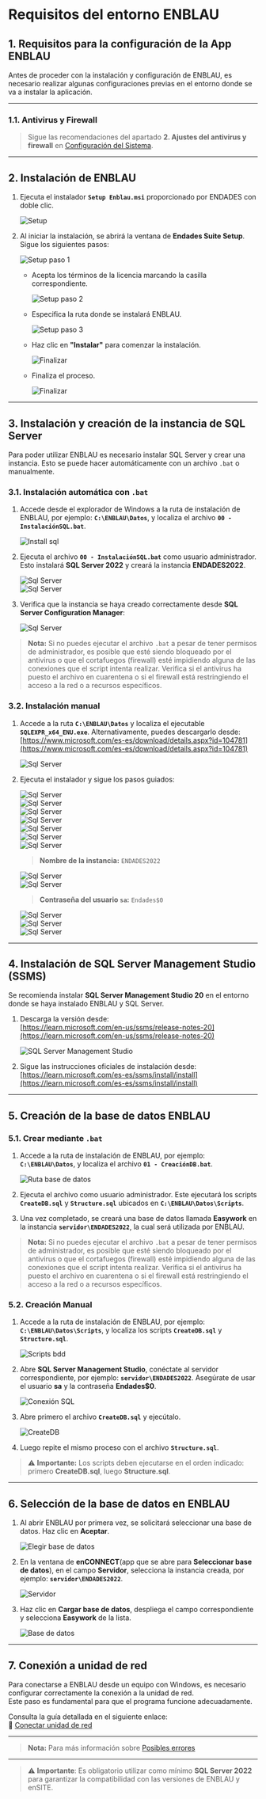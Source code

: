 # Requisitos del entorno ENBLAU

## 1. Requisitos para la configuración de la App ENBLAU

Antes de proceder con la instalación y configuración de ENBLAU, es necesario realizar algunas configuraciones previas en el entorno donde se va a instalar la aplicación.

---

### 1.1. Antivirus y Firewall

> Sigue las recomendaciones del apartado **2. Ajustes del antivirus y firewall** en [Configuración del Sistema](Configuracion_Sistema.md).

---

## 2. Instalación de ENBLAU

1. Ejecuta el instalador **`Setup Enblau.msi`** proporcionado por ENDADES con doble clic.

   ![Setup](/docs/images/Instal_config/setup_msi.jpg)

2. Al iniciar la instalación, se abrirá la ventana de **Endades Suite Setup**. Sigue los siguientes pasos:

   ![Setup paso 1](/docs/images/Instal_config/setup.jpg)

   - Acepta los términos de la licencia marcando la casilla correspondiente.

     ![Setup paso 2](/docs/images/Instal_config/setup2.jpg)

   - Especifica la ruta donde se instalará ENBLAU.

     ![Setup paso 3](/docs/images/Instal_config/setup3.jpg)

   - Haz clic en **"Instalar"** para comenzar la instalación.

     ![Finalizar](/docs/images/Instal_config/install.jpg)

   - Finaliza el proceso.

     ![Finalizar](/docs/images/Instal_config/finish.jpg)

---

## 3. Instalación y creación de la instancia de SQL Server

Para poder utilizar ENBLAU es necesario instalar SQL Server y crear una instancia. Esto se puede hacer automáticamente con un archivo `.bat` o manualmente.

### 3.1. Instalación automática con `.bat`

1. Accede desde el explorador de Windows a la ruta de instalación de ENBLAU, por ejemplo: **`C:\ENBLAU\Datos`**, y localiza el archivo **`00 - InstalaciónSQL.bat`**.

   ![Install sql](/docs/images/Instal_config/install_sql.jpg)

2. Ejecuta el archivo **`00 - InstalaciónSQL.bat`** como usuario administrador. Esto instalará **SQL Server 2022** y creará la instancia **ENDADES2022**.

   ![Sql Server](/docs/images/Instal_config/install_sql2.jpg)  
   ![Sql Server](/docs/images/Instal_config/install_sql3.jpg)

3. Verifica que la instancia se haya creado correctamente desde **SQL Server Configuration Manager**:

   ![Sql Server](/docs/images/Instal_config/sql_server.jpg)

> **Nota:** Si no puedes ejecutar el archivo `.bat` a pesar de tener permisos de administrador, es posible que esté siendo bloqueado por el antivirus o que el cortafuegos (firewall) esté impidiendo alguna de las conexiones que el script intenta realizar. Verifica si el antivirus ha puesto el archivo en cuarentena o si el firewall está restringiendo el acceso a la red o a recursos específicos. 

### 3.2. Instalación manual

1. Accede a la ruta **`C:\ENBLAU\Datos`** y localiza el ejecutable **`SQLEXPR_x64_ENU.exe`**. Alternativamente, puedes descargarlo desde:  
   [https://www.microsoft.com/es-es/download/details.aspx?id=104781](https://www.microsoft.com/es-es/download/details.aspx?id=104781)

   ![Sql Server](/docs/images/Instal_config/sql_exe.jpg)

2. Ejecuta el instalador y sigue los pasos guiados:

   ![Sql Server](/docs/images/Instal_config/sql_server2.jpg)  
   ![Sql Server](/docs/images/Instal_config/sql_server3.jpg)  
   ![Sql Server](/docs/images/Instal_config/sql_server4.jpg)  
   ![Sql Server](/docs/images/Instal_config/sql_server5.jpg)  
   ![Sql Server](/docs/images/Instal_config/sql_server6.jpg)  
   ![Sql Server](/docs/images/Instal_config/sql_server7.jpg)  
   ![Sql Server](/docs/images/Instal_config/sql_server8.jpg)

   > **Nombre de la instancia:** `ENDADES2022`

   ![Sql Server](/docs/images/Instal_config/sql_server9.jpg)  
   ![Sql Server](/docs/images/Instal_config/sql_server10.jpg)

   > **Contraseña del usuario `sa`:** `Endades$0`

   ![Sql Server](/docs/images/Instal_config/sql_server11.jpg)  
   ![Sql Server](/docs/images/Instal_config/sql_server12.jpg)  
   ![Sql Server](/docs/images/Instal_config/sql_server13.jpg)

---

## 4. Instalación de SQL Server Management Studio (SSMS)

Se recomienda instalar **SQL Server Management Studio 20** en el entorno donde se haya instalado ENBLAU y SQL Server.

1. Descarga la versión desde:  
   [https://learn.microsoft.com/en-us/ssms/release-notes-20](https://learn.microsoft.com/en-us/ssms/release-notes-20)

   ![SQL Server Management Studio](/docs/images/Instal_config/ssms.jpg)

2. Sigue las instrucciones oficiales de instalación desde:  
   [https://learn.microsoft.com/es-es/ssms/install/install](https://learn.microsoft.com/es-es/ssms/install/install)

---

## 5. Creación de la base de datos ENBLAU

### 5.1. Crear mediante `.bat`

1. Accede a la ruta de instalación de ENBLAU, por ejemplo: **`C:\ENBLAU\Datos`**, y localiza el archivo **`01 - CreaciónDB.bat`**.

   ![Ruta base de datos](/docs/images/Instal_config/ruta_bdd.jpg)

2. Ejecuta el archivo como usuario administrador. Este ejecutará los scripts **`CreateDB.sql`** y **`Structure.sql`** ubicados en **`C:\ENBLAU\Datos\Scripts`**.

3. Una vez completado, se creará una base de datos llamada **Easywork** en la instancia **`servidor\ENDADES2022`**, la cual será utilizada por ENBLAU.

> **Nota:** Si no puedes ejecutar el archivo `.bat` a pesar de tener permisos de administrador, es posible que esté siendo bloqueado por el antivirus o que el cortafuegos (firewall) esté impidiendo alguna de las conexiones que el script intenta realizar. Verifica si el antivirus ha puesto el archivo en cuarentena o si el firewall está restringiendo el acceso a la red o a recursos específicos.

### 5.2. Creación Manual

1. Accede a la ruta de instalación de ENBLAU, por ejemplo: **`C:\ENBLAU\Datos\Scripts`**, y localiza los scripts **`CreateDB.sql`** y **`Structure.sql`**.

   ![Scripts bdd](/docs/images/Instal_config/scripts_bdd.jpg)

2. Abre **SQL Server Management Studio**, conéctate al servidor correspondiente, por ejemplo: **`servidor\ENDADES2022`**. Asegúrate de usar el usuario **sa** y la contraseña **Endades$0**.

   ![Conexión SQL](/docs/images/Instal_config/sql_bdd.jpg)

3. Abre primero el archivo **`CreateDB.sql`** y ejecútalo.

   ![CreateDB](/docs/images/Instal_config/create_db.jpg)

4. Luego repite el mismo proceso con el archivo **`Structure.sql`**.

> ⚠️ **Importante:** Los scripts deben ejecutarse en el orden indicado: primero **CreateDB.sql**, luego **Structure.sql**.

---

## 6. Selección de la base de datos en ENBLAU

1. Al abrir ENBLAU por primera vez, se solicitará seleccionar una base de datos. Haz clic en **Aceptar**.

   ![Elegir base de datos](/docs/images/Instal_config/elegir_bdd.jpg)

2. En la ventana de **enCONNECT**(app que se abre para **Seleccionar base de datos**), en el campo **Servidor**, selecciona la instancia creada, por ejemplo: **`servidor\ENDADES2022`**.

   ![Servidor](/docs/images/Instal_config/servidor.jpg)

3. Haz clic en **Cargar base de datos**, despliega el campo correspondiente y selecciona **Easywork** de la lista.

   ![Base de datos](/docs/images/Instal_config/bdd.jpg)

---

## 7. Conexión a unidad de red

Para conectarse a ENBLAU desde un equipo con Windows, es necesario configurar correctamente la conexión a la unidad de red.  
Este paso es fundamental para que el programa funcione adecuadamente.

Consulta la guía detallada en el siguiente enlace:  
🔗 [Conectar unidad de red](https://documentation.endades.com/Utilidades/6.UT_Unidad_Red/)

---

> **Nota:** Para más información sobre [Posibles errores](Posibles_Errores.md)

---

> ⚠️ **Importante**: Es obligatorio utilizar como mínimo **SQL Server 2022** para garantizar la compatibilidad con las versiones de ENBLAU y enSITE.